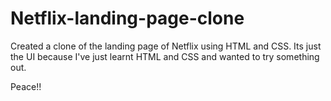 # Netflix-landing-page-clone
Created a clone of the landing page of Netflix using HTML and CSS. Its just the UI because I've just learnt HTML and CSS and wanted to try something out.

Peace!!
